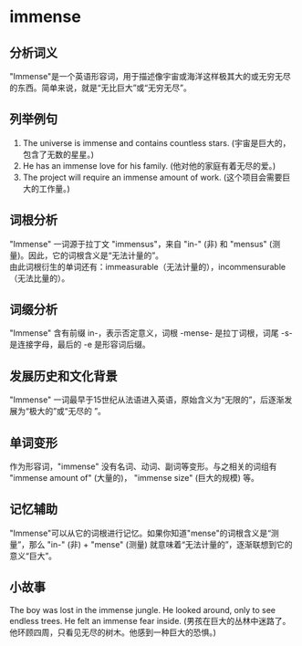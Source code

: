 # immense

## 分析词义

  

"Immense"是一个英语形容词，用于描述像宇宙或海洋这样极其大的或无穷无尽的东西。简单来说，就是“无比巨大”或“无穷无尽”。

  

## 列举例句

  

1.  The universe is immense and contains countless stars. (宇宙是巨大的，包含了无数的星星。)
2.  He has an immense love for his family. (他对他的家庭有着无尽的爱。)
3.  The project will require an immense amount of work. (这个项目会需要巨大的工作量。)

  

## 词根分析

  

"Immense" 一词源于拉丁文 "immensus"，来自 "in-" (非) 和 "mensus" (测量)。因此，它的词根含义是“无法计量的”。  
由此词根衍生的单词还有：immeasurable（无法计量的），incommensurable（无法比量的）。

  

## 词缀分析

  

"Immense" 含有前缀 in-，表示否定意义，词根 -mense- 是拉丁词根，词尾 -s- 是连接字母，最后的 -e 是形容词后缀。

  

## 发展历史和文化背景

  

"Immense" 一词最早于15世纪从法语进入英语，原始含义为“无限的”，后逐渐发展为“极大的”或“无尽的 ”。

  

## 单词变形

  

作为形容词，"immense" 没有名词、动词、副词等变形。与之相关的词组有 "immense amount of" (大量的)， "immense size" (巨大的规模) 等。

  

## 记忆辅助

  

"Immense"可以从它的词根进行记忆。如果你知道"mense"的词根含义是“测量”，那么 "in-" (非) + "mense" (测量) 就意味着“无法计量的”，逐渐联想到它的意义“巨大”。

  

## 小故事

  

The boy was lost in the immense jungle. He looked around, only to see endless trees. He felt an immense fear inside. (男孩在巨大的丛林中迷路了。他环顾四周，只看见无尽的树木。他感到一种巨大的恐惧。)
